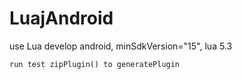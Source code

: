 # LuajAndroid

use Lua develop android, minSdkVersion="15", lua 5.3



```
run test zipPlugin() to generatePlugin
```
